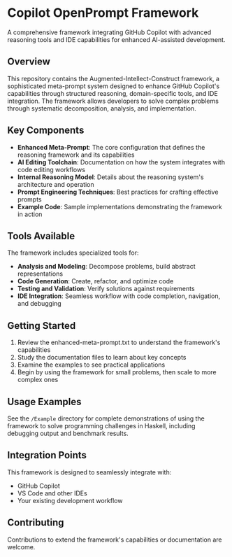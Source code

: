 # Copilot OpenPrompt Framework

A comprehensive framework integrating GitHub Copilot with advanced reasoning tools and IDE capabilities for enhanced AI-assisted development.

## Overview

This repository contains the Augmented-Intellect-Construct framework, a sophisticated meta-prompt system designed to enhance GitHub Copilot's capabilities through structured reasoning, domain-specific tools, and IDE integration. The framework allows developers to solve complex problems through systematic decomposition, analysis, and implementation.

## Key Components

- **Enhanced Meta-Prompt**: The core configuration that defines the reasoning framework and its capabilities
- **AI Editing Toolchain**: Documentation on how the system integrates with code editing workflows
- **Internal Reasoning Model**: Details about the reasoning system's architecture and operation
- **Prompt Engineering Techniques**: Best practices for crafting effective prompts
- **Example Code**: Sample implementations demonstrating the framework in action

## Tools Available

The framework includes specialized tools for:

- **Analysis and Modeling**: Decompose problems, build abstract representations
- **Code Generation**: Create, refactor, and optimize code
- **Testing and Validation**: Verify solutions against requirements
- **IDE Integration**: Seamless workflow with code completion, navigation, and debugging

## Getting Started

1. Review the enhanced-meta-prompt.txt to understand the framework's capabilities
2. Study the documentation files to learn about key concepts
3. Examine the examples to see practical applications
4. Begin by using the framework for small problems, then scale to more complex ones

## Usage Examples

See the `/Example` directory for complete demonstrations of using the framework to solve programming challenges in Haskell, including debugging output and benchmark results.

## Integration Points

This framework is designed to seamlessly integrate with:
- GitHub Copilot
- VS Code and other IDEs
- Your existing development workflow

## Contributing

Contributions to extend the framework's capabilities or documentation are welcome.
